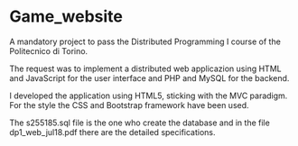 # Game_website
A mandatory project to pass the Distributed Programming I course of the Politecnico di Torino.

The request was to implement a distributed web applicazion using HTML and JavaScript for the user interface and PHP and MySQL for the backend.

I developed the application using HTML5, sticking with the MVC paradigm. For the style the CSS and Bootstrap framework have been used.

The s255185.sql file is the one who create the database and in the file	dp1_web_jul18.pdf there are the detailed specifications.

